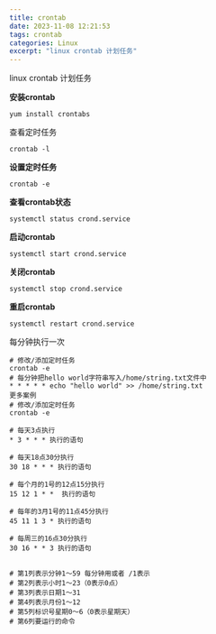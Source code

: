 ```yaml
---
title: crontab
date: 2023-11-08 12:21:53
tags: crontab
categories: Linux
excerpt: "linux crontab 计划任务"
---
```


linux crontab 计划任务



**安装crontab**

```shell
yum install crontabs 
```

<!--more-->

查看定时任务

```shell
crontab -l
```

**设置定时任务**

```shell
crontab -e
```



**查看crontab状态**

```shell
systemctl status crond.service
```

**启动crontab**

```shell
systemctl start crond.service
```

**关闭crontab**

```shell
systemctl stop crond.service
```

**重启crontab**

```shell
systemctl restart crond.service
```



每分钟执行一次

```shell
# 修改/添加定时任务
crontab -e
# 每分钟把hello world字符串写入/home/string.txt文件中
* * * * * echo "hello world" >> /home/string.txt
更多案例
# 修改/添加定时任务
crontab -e

# 每天3点执行
* 3 * * * 执行的语句

# 每天18点30分执行
30 18 * * * 执行的语句

# 每个月的1号的12点15分执行
15 12 1 * *  执行的语句

# 每年的3月1号的11点45分执行
45 11 1 3 * 执行的语句

# 每周三的16点30分执行
30 16 * * 3 执行的语句


# 第1列表示分钟1～59 每分钟用或者 /1表示 
# 第2列表示小时1～23（0表示0点） 
# 第3列表示日期1～31 
# 第4列表示月份1～12 
# 第5列标识号星期0～6（0表示星期天） 
# 第6列要运行的命令
```
